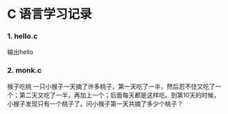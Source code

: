 # C 语言学习记录
### 1. hello.c 
输出hello  
### 2. monk.c  
猴子吃桃  一只小猴子一天摘了许多桃子，第一天吃了一半，然后忍不住又吃了一个；第二天又吃了一半，再加上一个；后面每天都是这样吃。到第10天的时候，小猴子发现只有一个桃子了。问小猴子第一天共摘了多少个桃子？
